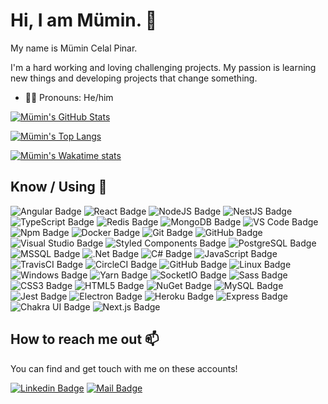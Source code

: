 # Hi, I am Mümin. 👋

My name is Mümin Celal Pinar.

I'm a hard working and loving challenging projects. My passion is learning new things and developing projects that change something.

- 🙋‍♂️ Pronouns: He/him

[![Mümin's GitHub Stats](https://github-readme-stats.vercel.app/api?username=mumincelal&show_icons=true&include_all_commits=true&count_private=true&theme=radical)](https://github.com/mumincelal)

[![Mümin's Top Langs](https://github-readme-stats-axpwmfcg3.vercel.app/api/top-langs/?username=mumincelal&theme=radical&layout=compact)](https://github.com/mumincelal)

[![Mümin's Wakatime stats](https://github-readme-stats.vercel.app/api/wakatime?username=mumincelal&layout=compact&theme=radical)](https://github.com/mumincelal)

## Know / Using 🧠

![Angular Badge](https://img.shields.io/badge/Angular-DD0031?style=flat-square&logo=Angular&logoColor=ffffff)
![React Badge](https://img.shields.io/badge/React-61DAFB?style=flat-square&logo=React&logoColor=000000)
![NodeJS Badge](https://img.shields.io/badge/NodeJS-339933?style=flat-square&logo=Node.js&logoColor=ffffff)
![NestJS Badge](https://img.shields.io/badge/NestJS-E0234E?style=flat-square&logo=NestJS&logoColor=ffffff)
![TypeScript Badge](https://img.shields.io/badge/Typescript-3178C6?style=flat-square&logo=TypeScript&logoColor=ffffff)
![Redis Badge](https://img.shields.io/badge/Redis-DC382D?style=flat-square&logo=Redis&logoColor=ffffff)
![MongoDB Badge](https://img.shields.io/badge/MongoDB-47A248?style=flat-square&logo=MongoDB&logoColor=ffffff)
![VS Code Badge](https://img.shields.io/badge/VS%20Code-007ACC?style=flat-square&logo=Visual%20Studio%20Code&logoColor=ffffff)
![Npm Badge](https://img.shields.io/badge/Npm-CB3837?style=flat-square&logo=Npm&logoColor=ffffff)
![Docker Badge](https://img.shields.io/badge/Docker-2496ED?style=flat-square&logo=Docker&logoColor=ffffff)
![Git Badge](https://img.shields.io/badge/Git-F05032?style=flat-square&logo=Git&logoColor=ffffff)
![GitHub Badge](https://img.shields.io/badge/GitHub-181717?style=flat-square&logo=GitHub&logoColor=ffffff)
![Visual Studio Badge](https://img.shields.io/badge/Visual%20Studio-5C2D91?style=flat-square&logo=Visual%20Studio&logoColor=ffffff)
![Styled Components Badge](https://img.shields.io/badge/Styled%20Components-DB7093?style=flat-square&logo=styled-components&logoColor=ffffff)
![PostgreSQL Badge](https://img.shields.io/badge/PostgreSQL-336791?style=flat-square&logo=PostgreSQL&logoColor=ffffff)
![MSSQL Badge](https://img.shields.io/badge/MSSQL-CC2927?style=flat-square&logo=Microsoft%20SQL%20Server&logoColor=ffffff)
![.Net Badge](https://img.shields.io/badge/.Net-5C2D91?style=flat-square&logo=.NET&logoColor=ffffff)
![C# Badge](https://img.shields.io/badge/CSharp-239120?style=flat-square&logo=C%20Sharp&logoColor=ffffff)
![JavaScript Badge](https://img.shields.io/badge/JavaScript-F7DF1E?style=flat-square&logo=JavaScript&logoColor=222222)
![TravisCI Badge](https://img.shields.io/badge/TravisCI-3EAAAF?style=flat-square&logo=Travis%20CI&logoColor=ffffff)
![CircleCI Badge](https://img.shields.io/badge/CircleCI-343434?style=flat-square&logo=CircleCI&logoColor=ffffff)
![GitHub Badge](https://img.shields.io/badge/GitHub%20Actions-2088FF?style=flat-square&logo=GitHub%20Actions&logoColor=ffffff)
![Linux Badge](https://img.shields.io/badge/Linux-FCC624?style=flat-square&logo=Linux&logoColor=000000)
![Windows Badge](https://img.shields.io/badge/Windows-0078D6?style=flat-square&logo=Windows&logoColor=ffffff)
![Yarn Badge](https://img.shields.io/badge/Yarn-2C8EBB?style=flat-square&logo=Yarn&logoColor=ffffff)
![SocketIO Badge](https://img.shields.io/badge/Socket.IO-010101?style=flat-square&logo=Socket.io&logoColor=ffffff)
![Sass Badge](https://img.shields.io/badge/Sass-CC6699?style=flat-square&logo=Sass&logoColor=ffffff)
![CSS3 Badge](https://img.shields.io/badge/CSS3-1572B6?style=flat-square&logo=CSS3&logoColor=ffffff)
![HTML5 Badge](https://img.shields.io/badge/HTML5-E34F26?style=flat-square&logo=HTML5&logoColor=ffffff)
![NuGet Badge](https://img.shields.io/badge/NuGet-004880?style=flat-square&logo=NuGet&logoColor=ffffff)
![MySQL Badge](https://img.shields.io/badge/MySQL-4479A1?style=flat-square&logo=MySQL&logoColor=ffffff)
![Jest Badge](https://img.shields.io/badge/Jest-C21325?style=flat-square&logo=Jest&logoColor=ffffff)
![Electron Badge](https://img.shields.io/badge/Electron-47848F?style=flat-square&logo=Electron&logoColor=ffffff)
![Heroku Badge](https://img.shields.io/badge/Heroku-430098?style=flat-square&logo=Heroku&logoColor=ffffff)
![Express Badge](https://img.shields.io/badge/Express-000000?style=flat-square&logo=Express&logoColor=ffffff)
![Chakra UI Badge](https://img.shields.io/badge/Chakra%20UI-319795?style=flat-square&logo=Chakra%20UI&logoColor=ffffff)
![Next.js Badge](https://img.shields.io/badge/Next.js-000000?style=flat-square&logo=Next.js&logoColor=ffffff)

<!-- ![Go Badge](https://img.shields.io/badge/Go-00ADD8?style=flat-square&logo=Go&logoColor=ffffff)
![GraphQL Badge](https://img.shields.io/badge/GraphQL-E10098?style=flat-square&logo=GraphQL&logoColor=ffffff)
![Nginx Badge](https://img.shields.io/badge/NGINX-269539?style=flat-square&logo=NGINX&logoColor=ffffff)
![RabbitMQ Badge](https://img.shields.io/badge/RabbitMQ-FF6600?style=flat-square&logo=RabbitMQ&logoColor=ffffff)
![Flutter Badge](https://img.shields.io/badge/Flutter-02569B?style=flat-square&logo=Flutter&logoColor=ffffff)
![Kotlin Badge](https://img.shields.io/badge/Kotlin-0095D5?style=flat-square&logo=Kotlin&logoColor=ffffff)
![Elasticsearch Badge](https://img.shields.io/badge/Elasticsearch-005571?style=flat-square&logo=Elasticsearch&logoColor=ffffff)
![Kibana Badge](https://img.shields.io/badge/Kibana-005571?style=flat-square&logo=Kibana&logoColor=ffffff)
![Kubernetes Badge](https://img.shields.io/badge/Kubernetes-326CE5?style=flat-square&logo=Kubernetes&logoColor=ffffff)
![Vue.js Badge](https://img.shields.io/badge/Vue.js-4FC08D?style=flat-square&logo=Vue.js&logoColor=ffffff)
![Deno Badge](https://img.shields.io/badge/Deno-000000?style=flat-square&logo=Deno&logoColor=ffffff)
![WebAssembly Badge](https://img.shields.io/badge/WebAssembly-654FF0?style=flat-square&logo=WebAssembly&logoColor=ffffff)
![Blazor Badge](https://img.shields.io/badge/Blazor-512BD4?style=flat-square&logo=Blazor&logoColor=ffffff)
![Apache Kafka Badge](https://img.shields.io/badge/Apache%20Kafka-231F20?style=flat-square&logo=Apache%20Kafka&logoColor=ffffff) -->

## How to reach me out 📫

You can find and get touch with me on these accounts!

[![Linkedin Badge](https://img.shields.io/badge/mumincelal-follow%20on%20linkedin-blue?style=for-the-badge&logo=linkedin)](https://www.linkedin.com/in/mumin-celal-pinar-42547485/)
[![Mail Badge](https://img.shields.io/badge/mumincelalpinar@gmail.com-send%20email-blue?style=for-the-badge&logo=Gmail)](mailto:mumincelalpinar@gmail.com)
